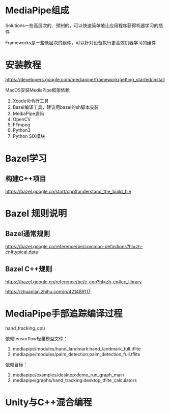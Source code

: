 # MediaPipe组成

Solutions一些高层次的、预制的，可以快速简单地让应用程序获得机器学习的插件

Frameworks是一些低层次的组件，可以针对设备执行更高效机器学习的组件

# 安装教程

https://developers.google.com/mediapipe/framework/getting_started/install

MacOS安装MediaPipe框架依赖

1. Xcode命令行工具
2. Bazel编译工具，建议用bazel的sh脚本安装
3. MediaPipe源码
4. OpenCV
5. FFmpeg
6. Python3
7. Python SIX模块

# Bazel学习

## 构建C++项目

https://bazel.google.cn/start/cpp#understand_the_build_file

# Bazel 规则说明

## Bazel通常规则

https://bazel.google.cn/reference/be/common-definitions?hl=zh-cn#typical.data

## Bazel C++规则

https://bazel.google.cn/reference/be/c-cpp?hl=zh-cn#cc_library

https://zhuanlan.zhihu.com/p/421489117

# MediaPipe手部追踪编译过程



hand_tracking_cpu

依赖tensorflow轻量模型文件：

1. mediapipe/modules/hand_landmark:hand_landmark_full.tflite
2. mediapipe/modules/palm_detection:palm_detection_full.tflite

依赖目标：

1. mediapipe/examples/desktop:demo_run_graph_main
2. mediapipe/graphs/hand_tracking:desktop_tflite_calculators



# Unity与C++混合编程